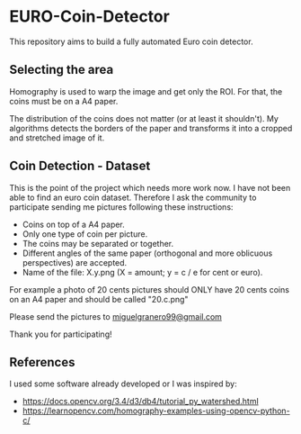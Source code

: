 # EURO-Coin-Detector
This repository aims to build a fully automated Euro coin detector.

## Selecting the area

Homography is used to warp the image and get only the ROI. For that, the coins must be on a A4 paper.

The distribution of the coins does not matter (or at least it shouldn't). My algorithms detects the borders of the paper and transforms it into a cropped and stretched image of it.

## Coin Detection - Dataset

This is the point of the project  which needs more work now. I have not been able to find an euro coin dataset. Therefore I ask the community to participate sending me pictures following these instructions:
- Coins on top of a A4 paper.
- Only one type of coin per picture.
- The coins may be separated or together.
- Different angles of the same paper (orthogonal and more oblicuous perspectives) are accepted.
- Name of the file: X.y.png (X = amount; y = c / e for cent or euro).

For example a photo of 20 cents pictures should ONLY have 20 cents coins on an A4 paper and should be called "20.c.png"

Please send the pictures to miguelgranero99@gmail.com

Thank you for participating!

## References
I used some software already developed or I was inspired by:
- https://docs.opencv.org/3.4/d3/db4/tutorial_py_watershed.html
- https://learnopencv.com/homography-examples-using-opencv-python-c/